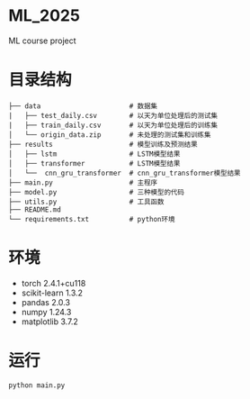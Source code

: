# ML_2025
ML course project

# 目录结构
```plaintext
├── data                      # 数据集
|   ├── test_daily.csv        # 以天为单位处理后的测试集
|   ├── train_daily.csv       # 以天为单位处理后的训练集
│   └── origin_data.zip       # 未处理的测试集和训练集
├── results                   # 模型训练及预测结果
│   ├── lstm                  # LSTM模型结果
│   ├── transformer           # LSTM模型结果
│   └──  cnn_gru_transformer  # cnn_gru_transformer模型结果
├── main.py                   # 主程序
├── model.py                  # 三种模型的代码
├── utils.py                  # 工具函数
├── README.md
└── requirements.txt          # python环境
```
# 环境
- torch 2.4.1+cu118
- scikit-learn 1.3.2
- pandas 2.0.3
- numpy 1.24.3
- matplotlib 3.7.2
# 运行
```
python main.py
```
